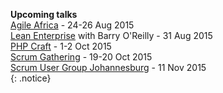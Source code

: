 __Upcoming talks__  
[Agile Africa](http://agileafrica.jcse.org.za/proposal/emergent-design-cakes-showers-and-electricians) - 24-26 Aug 2015  
[Lean Enterprise](http://info.thoughtworks.com/lean-enterprise-community-registration-page-sa.html) with Barry O'Reilly - 31 Aug 2015  
[PHP Craft](http://phpsouthafrica.com/#schedule) - 1-2 Oct 2015  
[Scrum Gathering](http://sugsa.org.za/scrum-gathering-south-africa-2015/speakers/rouan-wilsenach-heroes-need-sleep-too-techniques-for-stress-free-software-releases/) - 19-20 Oct 2015  
[Scrum User Group Johannesburg](http://www.meetup.com/Scrum-User-Group-Johannesburg/events/219835943/) - 11 Nov 2015  
{: .notice}
